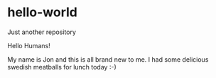 # hello-world
Just another repository

Hello Humans!

My name is Jon and this is all brand new to me.
I had some delicious swedish meatballs for lunch today :-)
